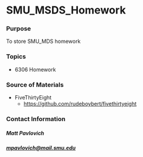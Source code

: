 # SMU_MSDS_Homework
### Purpose
To store SMU_MDS homework

### Topics
* 6306 Homework

### Source of Materials
* FiveThirtyEight
  * https://github.com/rudeboybert/fivethirtyeight

### Contact Information
##### Matt Pavlovich
##### mpavlovich@mail.smu.edu
